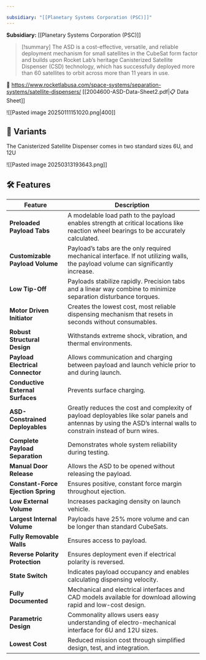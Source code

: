 ```yaml
---

subsidiary: "[[Planetary Systems Corporation (PSC)]]"
---
```


**Subsidiary:** [[Planetary Systems Corporation (PSC)]]

>[!summary]
>The ASD is a cost-effective, versatile, and reliable deployment mechanism for small satellites in the CubeSat form factor and builds upon Rocket Lab’s heritage Canisterized Satellite Dispenser (CSD) technology, which has successfully deployed more than 60 satellites to orbit across more than 11 years in use.
>
🔗 https://www.rocketlabusa.com/space-systems/separation-systems/satellite-dispensers/
[[2004600-ASD-Data-Sheet2.pdf|📋 Data Sheet]]



![[Pasted image 20250111151020.png|400]]

## 📐 Variants
The Canisterized Satellite Dispenser comes in two standard sizes 6U, and 12U


![[Pasted image 20250313193643.png]]

## 🛠️ Features

| **Feature**                        | **Description** |
|-------------------------------------|---------------|
| **Preloaded Payload Tabs**          | A modelable load path to the payload enables strength at critical locations like reaction wheel bearings to be accurately calculated. |
| **Customizable Payload Volume**     | Payload’s tabs are the only required mechanical interface. If not utilizing walls, the payload volume can significantly increase. |
| **Low Tip-Off**                     | Payloads stabilize rapidly. Precision tabs and a linear way combine to minimize separation disturbance torques. |
| **Motor Driven Initiator**          | Creates the lowest cost, most reliable dispensing mechanism that resets in seconds without consumables. |
| **Robust Structural Design**        | Withstands extreme shock, vibration, and thermal environments. |
| **Payload Electrical Connector**    | Allows communication and charging between payload and launch vehicle prior to and during launch. |
| **Conductive External Surfaces**    | Prevents surface charging. |
| **ASD-Constrained Deployables**     | Greatly reduces the cost and complexity of payload deployables like solar panels and antennas by using the ASD’s internal walls to constrain instead of burn wires. |
| **Complete Payload Separation**     | Demonstrates whole system reliability during testing. |
| **Manual Door Release**             | Allows the ASD to be opened without releasing the payload. |
| **Constant-Force Ejection Spring**  | Ensures positive, constant force margin throughout ejection. |
| **Low External Volume**             | Increases packaging density on launch vehicle. |
| **Largest Internal Volume**         | Payloads have 25% more volume and can be longer than standard CubeSats. |
| **Fully Removable Walls**           | Ensures access to payload. |
| **Reverse Polarity Protection**     | Ensures deployment even if electrical polarity is reversed. |
| **State Switch**                    | Indicates payload occupancy and enables calculating dispensing velocity. |
| **Fully Documented**                | Mechanical and electrical interfaces and CAD models available for download allowing rapid and low-cost design. |
| **Parametric Design**               | Commonality allows users easy understanding of electro-mechanical interface for 6U and 12U sizes. |
| **Lowest Cost**                     | Reduced mission cost through simplified design, test, and integration. |
